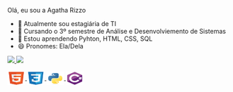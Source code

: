 Olá, eu sou a Agatha Rizzo

- 🔭 Atualmente sou estagiária de TI
- 📖 Cursando o 3º semestre de Análise e Desenvolviemento de Sistemas
- 🌱 Estou aprendendo Pyhton, HTML, CSS, SQL
- 😄 Pronomes: Ela/Dela

<div>
  <a href="https://github.com/Agatharizzo">
  <img height="180em" src="https://github-readme-stats.vercel.app/api?username=AgathaRizzo&show_icons=true&theme=omni&include_all_commits=true&count_private=true"/>
  <img height="180em" src="https://github-readme-stats.vercel.app/api/top-langs/?username=AgathaRizzo&layout=compact&langs_count=168theme=omni"/>
</div>

<div style="display: inline_block"><br>
  <img align="center" alt="Rafa-HTML" height="30" width="40" src="https://raw.githubusercontent.com/devicons/devicon/master/icons/html5/html5-original.svg">
  <img align="center" alt="Rafa-CSS" height="30" width="40" src="https://raw.githubusercontent.com/devicons/devicon/master/icons/css3/css3-original.svg">
  <img align="center" alt="Rafa-Python" height="30" width="40" src="https://raw.githubusercontent.com/devicons/devicon/master/icons/python/python-original.svg">
  <img align="center" alt="Rafa-Csharp" height="30" width="40" src="https://raw.githubusercontent.com/devicons/devicon/master/icons/csharp/csharp-original.svg">
</div>

